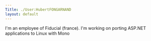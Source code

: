 ```yaml
---
Title: ./User:HubertFONGARNAND
layout: default
---
```


I'm an employee of Fiducial (france). I'm working on porting ASP.NET
applications to Linux with Mono
